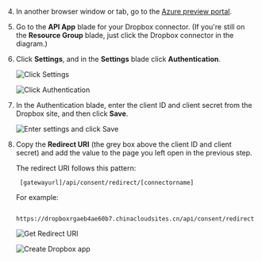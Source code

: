 4. In another browser window or tab, go to the [Azure preview portal](https://manage.windowsazure.cn).

3. Go to the **API App** blade for your Dropbox connector. (If you're still on the **Resource Group** blade, just click the Dropbox connector in the diagram.)

4. Click **Settings**, and in the **Settings** blade click **Authentication**.

	![Click Settings](./media/app-service-api-exchange-dropbox-settings/clicksettings.png)

	![Click Authentication](./media/app-service-api-exchange-dropbox-settings/clickauth.png)

5. In the Authentication blade, enter the client ID and client secret from the Dropbox site, and then click **Save**.

	![Enter settings and click Save](./media/app-service-api-exchange-dropbox-settings/authblade.png)

3. Copy the **Redirect URI** (the grey box above the client ID and client secret) and add the value to the page you left open in the previous step. 

	The redirect URI follows this pattern:

		[gatewayurl]/api/consent/redirect/[connectorname]

	For example:

		https://dropboxrgaeb4ae60b7.chinacloudsites.cn/api/consent/redirect/DropboxConnector

	![Get Redirect URI](./media/app-service-api-exchange-dropbox-settings/redirecturi.png)

	![Create Dropbox app](./media/app-service-api-exchange-dropbox-settings/dbappsettings2.png)